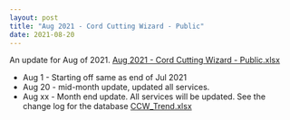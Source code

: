 ```yaml
---
layout: post
title: "Aug 2021 - Cord Cutting Wizard - Public"
date: 2021-08-20
---
```

<p>An update for Aug of 2021. <a href="/Aug 2021 - Cord Cutting Wizard - Public.xlsx">Aug 2021 - Cord Cutting Wizard - Public.xlsx</a>
  <p>
    <ul>
      <li>Aug 1 - Starting off same as end of Jul 2021
      <li>Aug 20 - mid-month update, updated all services. 
      <li>Aug xx - Month end update. All services will be updated. See the change log for the database <a href="/CCW_Trend.xlsx">CCW_Trend.xlsx</a>
